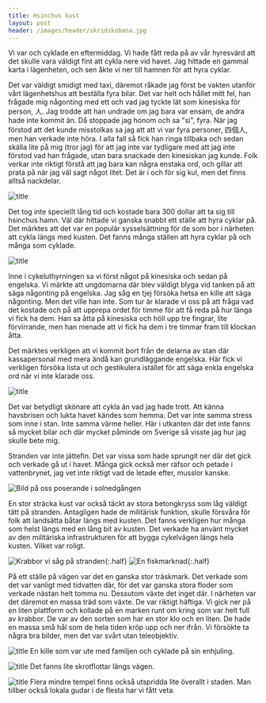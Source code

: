 ```yaml
---
title: Hsinchus kust
layout: post
header: /images/header/skridskobana.jpg
---
```


Vi var och cyklade en eftermiddag. Vi hade fått reda på av vår hyresvärd att det skulle vara väldigt fint att cykla nere vid havet. Jag hittade en gammal karta i lägenheten, och sen åkte vi ner till hamnen för att hyra cyklar. 

Det var väldigt smidigt med taxi, däremot råkade jag först be vakten utanför vårt lägenhetshus att beställa fyra bilar. Det var helt och hållet mitt fel, han frågade mig någonting med ett och vad jag tyckte lät som kinesiska för person, 人. Jag trodde att han undrade om jag bara var ensam, de andra hade inte kommit än. Då stoppade jag honom och sa "si", fyra. När jag förstod att det kunde misstolkas sa jag att att vi var fyra personer, 四個人, men han verkade inte höra. I alla fall så fick han ringa tillbaka och sedan skälla lite på mig (tror jag) för att jag inte var tydligare med att jag inte förstod vad han frågade, utan bara snackade den kinesiskan jag kunde. Folk verkar inte riktigt förstå att jag bara kan några enstaka ord, och gillar att prata på när jag väl sagt något litet. Det är i och för sig kul, men det finns alltså nackdelar.

![title](/images/kusten/kustvandrare.jpg) 

Det tog inte speciellt lång tid och kostade bara 300 dollar att ta sig till hsinchus hamn. Väl där hittade vi ganska snabbt ett ställe att hyra cyklar på. Det märktes att det var en populär sysselsättning för de som bor i närheten att cykla längs med kusten. Det fanns många ställen att hyra cyklar på och många som cyklade.


![title](/images/kusten/cyklar.jpg) 

Inne i cykeluthyrningen sa vi först något på kinesiska och sedan på engelska. Vi märkte att ungdomarna där blev väldigt blyga vid tanken på att säga någonting på engelska. Jag såg en tjej försöka hetsa en kille att säga någonting. Men det ville han inte. Som tur är klarade vi oss på att fråga vad det kostade och på att upprepa ordet för timme för att få reda på hur länga vi fick ha dem. Han sa åtta på kinesiska och höll upp tre fingrar, lite förvirrande, men han menade att vi fick ha dem i tre timmar fram till klockan åtta.

Det märktes verkligen att vi kommit bort från de delarna av stan där kassapersonal med mera ändå kan grundläggande engelska. Här fick vi verkligen försöka lista ut och gestikulera istället för att säga enkla engelska ord när vi inte klarade oss.


![title](/images/kusten/bro.jpg) 


Det var betydligt skönare att cykla än vad jag hade trott. Att känna havsbrisen och lukta havet kändes som hemma. Det var inte samma stress som inne i stan. Inte samma värme heller. Här i utkanten där det inte fanns så mycket bilar och där mycket påminde om Sverige så visste jag hur jag skulle bete mig.

Stranden var inte jättefin. Det var vissa som hade sprungit ner där det gick och verkade gå ut i havet. Många gick också mer räfsor och petade i vattenbrynet, jag vet inte riktigt vad de letade efter, musslor kanske. 

![Bild på oss poserande i solnedgången](/images/kusten/fotograferande.jpg)

En stor sträcka kust var också täckt av stora betongkryss som låg väldigt tätt på stranden. Antagligen hade de militärisk funktion, skulle försvåra för folk att landsätta båtar längs med kusten. Det fanns verkligen hur många som helst längs med en lång bit av kusten. Det verkade ha använt mycket av den militäriska infrastrukturen för att bygga cykelvägen längs hela kusten. Vilket var roligt.

![Krabbor vi såg på stranden](/images/kusten/krabbor.jpg){:.half}
![En fiskmarknad](/images/kusten/fiskar.jpg){:.half}

På ett ställe på vägen var det en ganska stor träskmark. Det verkade som det var vanligt med tidvatten där, för det var ganska stora floder som verkade nästan helt tomma nu. Dessutom växte det inget där. I närheten var det däremot en massa träd som växte. De var riktigt häftiga. Vi gick ner på en liten plattform och kollade på en marken runt om kring som var helt full av krabbor. De var av den sorten som har en stor klo och en liten. De hade en massa små hål som de hela tiden kröp upp och ner ifrån. Vi försökte ta några bra bilder, men det var svårt utan teleobjektiv. 

![title](/images/kusten/enhjuling.jpg) 
En kille som var ute med familjen och cyklade på sin enhjuling.

![title](/images/kusten/flotte.jpg) 
Det fanns lite skrotflottar längs vägen.
 
 ![title](/images/kusten/tempel.jpg)
 Flera mindre tempel finns också utspridda lite överallt i staden. Man tillber också lokala gudar i de flesta har vi fått veta.
